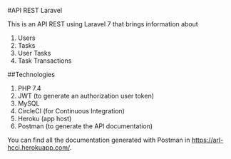 #API REST Laravel

This is an API REST using Laravel 7 that brings information about
1. Users
2. Tasks
3. User Tasks
4. Task Transactions

##Technologies
1. PHP 7.4
2. JWT (to generate an authorization user token)
3. MySQL
4. CircleCI (for Continuous Integration)
5. Heroku (app host)
6. Postman (to generate the API documentation)

You can find all the documentation generated with Postman in https://arl-hcci.herokuapp.com/.
